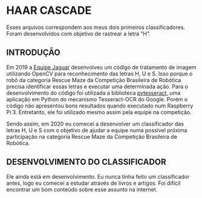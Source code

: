 # HAAR CASCADE

Esses arquivos correspondem aos meus dois primeiros classificadores. Foram desenvolvidos com objetivo de rastrear a letra "H". 

## INTRODUÇÃO

Em 2019 a [Equipe Jaguar](https://www.instagram.com/equipe.jaguar/) desenvolveu um código de tratamento de imagem utilizando OpenCV para reconhecimento das letras H, U e S. Isso porque o robô da categoria Rescue Maze da Competição Brasileira de Robótica precisa identificar essas letras e executar uma determinada ação.
Para o desenvolvimento do código foi utilizada a biblioteca [pytesseract](https://pypi.org/project/pytesseract), uma aplicação em Python do mecanismo Tesseract-OCR do Google. Porém o código não apresentou bons resultados quando executado num Raspberry Pi 3. Entretanto, ele foi utilizado mesmo assim pela equipe na competição.

Sendo assim, em 2020 eu comecei a desenvolver um classificador das letras H, U e S com o objetivo de ajudar a equipe numa possível próxima participação na categoria Rescue Maze da Competição Brasileira de Robótica. 

## DESENVOLVIMENTO DO CLASSIFICADOR 

Ele ainda está em desenvolvimento. Eu nunca tinha feito um classificador antes, logo eu comecei a estudar através de livros e artigos. Foi difícil encontrar um bom conteúdo sobre esse assunto na internet. 



